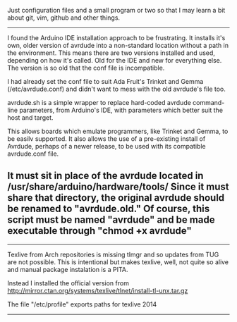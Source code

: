 Just configuration files and a small program or two so that I may learn a bit about git, vim, github and other things.

------------------------------------------------------------
I found the Arduino IDE installation approach to be
frustrating. It installs it's own, older version of avrdude
into a non-standard location without a path in the
environment. This means there are two versions installed and
used, depending on how it's called. Old for the IDE and new
for everything else. The version is so old that the conf
file is incompatible.

I had already set the conf file to suit Ada Fruit's Trinket
and Gemma (/etc/avrdude.conf) and didn't want to mess with
the old avrdude's file too.
  
avrdude.sh is a simple wrapper to replace hard-coded avrdude 
command-line parameters, from Arduino's IDE, with parameters
which better suit the host and target.

This allows boards which emulate programmers, like Trinket
and Gemma, to be easilv supported. It also allows the use
of a pre-existing install of Avrdude, perhaps of a newer
release, to be used with its compatible avrdude.conf file.

It must sit in place of the avrdude located in
/usr/share/arduino/hardware/tools/
Since it must share that directory, the original avrdude should
be renamed to "avrdude.old." Of course, this script must be
named "avrdude" and be made executable through
"chmod +x avrdude"
------------------------------------------------------------


------------------------------------------------------------
Texlive from Arch repositories is missing tlmgr and so
updates from TUG are not possible. This is intentional but
makes texlive, well, not quite so alive and manual package
instalation is a PITA.

Instead I installed the official version from
http://mirror.ctan.org/systems/texlive/tlnet/install-tl-unx.tar.gz

The file "/etc/profile" exports paths for texlive 2014

------------------------------------------------------------




